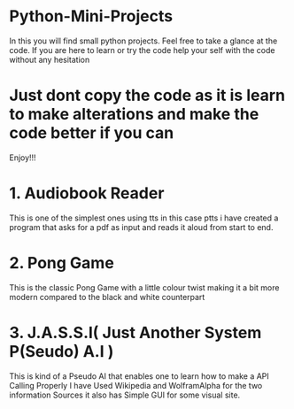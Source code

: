 # Python-Mini-Projects
In this you will find small python projects.
Feel free to take a glance at the code.
If you are here to learn or try the code help your self with the code without any hesitation
# Just dont copy the code as it is learn to make alterations and make the code better if you can
Enjoy!!!

# 1. Audiobook Reader 
This is one of the simplest ones using tts in this case ptts i have created a program that asks for a pdf as input and reads it aloud from start to end.


# 2. Pong Game
This is the classic Pong Game with a little colour twist making it a bit more modern compared to the black and white counterpart

# 3. J.A.S.S.I( Just Another System P(Seudo) A.I )
This is kind of a Pseudo AI that enables one to learn how to make a API Calling Properly I have Used Wikipedia and WolframAlpha for the two information Sources it also has Simple GUI for some visual site.
